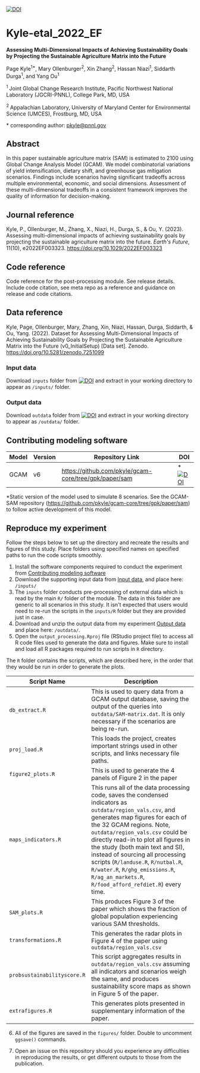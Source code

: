 [![DOI](https://zenodo.org/badge/DOI/10.5281/zenodo.7251099.svg)](https://doi.org/10.5281/zenodo.7251099)

# Kyle-etal_2022_EF

**Assessing Multi-Dimensional Impacts of Achieving Sustainability Goals by Projecting the Sustainable Agriculture Matrix into the Future**

Page Kyle<sup>1\*</sup>, Mary Ollenburger<sup>2</sup>, Xin Zhang<sup>2</sup>, Hassan Niazi<sup>1</sup>, Siddarth Durga<sup>1</sup>, and Yang Ou<sup>1</sup>

<sup>1 </sup> Joint Global Change Research Institute, Pacific Northwest National Laboratory (JGCRI-PNNL), College Park, MD, USA

<sup>2 </sup> Appalachian Laboratory, University of Maryland Center for Environmental Science (UMCES), Frostburg, MD, USA

\* corresponding author: pkyle@pnnl.gov

## Abstract
In this paper sustainable agriculture matrix (SAM) is estimated to 2100 using Global Change Analysis Model (GCAM). We model combinatorial variations of yield intensification, dietary shift, and greenhouse gas mitigation scenarios. Findings include scenarios having significant tradeoffs across multiple environmental, economic, and social dimensions. Assessment of these multi-dimensional tradeoffs in a consistent framework improves the quality of information for decision-making.

## Journal reference
Kyle, P., Ollenburger, M., Zhang, X., Niazi, H., Durga, S., & Ou, Y. (2023). Assessing multi-dimensional impacts of achieving sustainability goals by projecting the sustainable agriculture matrix into the future. _Earth's Future_, 11(10), e2022EF003323. https://doi.org/10.1029/2022EF003323 

## Code reference
Code reference for the post-processing module. See release details. Include code citation, see meta repo as a reference and guidance on release and code citations. 

## Data reference
Kyle, Page, Ollenburger, Mary, Zhang, Xin, Niazi, Hassan, Durga, Siddarth, & Ou, Yang. (2022). Dataset for Assessing Multi-Dimensional Impacts of Achieving Sustainability Goals by Projecting the Sustainable Agriculture Matrix into the Future (v0_InitialSetup) [Data set]. Zenodo. https://doi.org/10.5281/zenodo.7251099

### Input data
Download `inputs` folder from [![DOI](https://zenodo.org/badge/DOI/10.5281/zenodo.7251099.svg)](https://doi.org/10.5281/zenodo.7251099) and extract in your working directory to appear as `/inputs/` folder. 

### Output data
Download `outdata` folder from [![DOI](https://zenodo.org/badge/DOI/10.5281/zenodo.7251099.svg)](https://doi.org/10.5281/zenodo.7251099) and extract in your working directory to appear as `/outdata/` folder. 

## Contributing modeling software

| Model | Version | Repository Link | DOI |
|-------|---------|-----------------|-----|
| GCAM | v6 | https://github.com/pkyle/gcam-core/tree/gpk/paper/sam | *[![DOI](https://zenodo.org/badge/DOI/10.5281/zenodo.7251099.svg)](https://doi.org/10.5281/zenodo.7251099) |

*Static version of the model used to simulate 8 scenarios. See the GCAM-SAM repository (https://github.com/pkyle/gcam-core/tree/gpk/paper/sam) to follow active development of this model. 

## Reproduce my experiment
Follow the steps below to set up the directory and recreate the results and figures of this study. Place folders using specified names on specified paths to run the code scripts smoothly. 

1. Install the software components required to conduct the experiment from [Contributing modeling software](#contributing-modeling-software)
2. Download the supporting input data from [Input data](#input-data), and place here: `/inputs/`
3. The `inputs` folder conducts pre-processing of external data which is read by the main `R/` folder of the module. The data in this folder are generic to all scenarios in this study. It isn't expected that users would need to re-run the scripts in the `inputs/R` folder but they are provided just in case.
4. Download and unzip the output data from my experiment [Output data](#output-data) and place here: `/outdata/`.
5. Open the `output_processing.Rproj` file (RStudio project file) to access all R code files used to generate the data and figures. Make sure to install and load all R packages required to run scripts in `R` directory. 

The `R` folder contains the scripts, which are described here, in the order that they would be run in order to generate the plots.

| Script Name | Description |
| --- | --- |
| `db_extract.R` 	 |	This is used to query data from a GCAM output database, saving the output of the queries into `outdata/SAM-matrix.dat`. It is only necessary if the scenarios are being re-run. |
| `proj_load.R` 		 |	This loads the project, creates important strings used in other scripts, and links necessary file paths.  |
| `figure2_plots.R` 	 |	This is used to generate the 4 panels of Figure 2 in the paper |
| `maps_indicators.R` |	This runs all of the data processing code, saves the condensed indicators as `outdata/region_vals.csv`, and generates map figures for each of the 32 GCAM regions. Note, `outdata/region_vals.csv` could be directly read-in to plot all figures in the study (both main text and SI), instead of sourcing all processing scripts (`R/landuse.R`, `R/nutbal.R`, `R/water.R`, `R/ghg_emissions.R`, `R/ag_an_markets.R`, `R/food_afford_refdiet.R`) every time. |
| `SAM_plots.R`		|	This produces Figure 3 of the paper which shows the fraction of global population experiencing various SAM thresholds. |			 
| `transformations.R` |	This generates the radar plots in Figure 4 of the paper using `outdata/region_vals.csv` |
| `probsustainabilityscore.R`	| This script aggregates results in `outdata/region_vals.csv` assuming all indicators and scenarios weigh the same, and produces sustainability score maps as shown in Figure 5 of the paper.		|
| `extrafigures.R`	 |	This generates plots presented in supplementary information of the paper.|

6. All of the figures are saved in the `figures/` folder. Double to uncomment `ggsave()` commands. 

7. Open an issue on this repository should you experience any difficulties in reproducing the results, or get different outputs to those from the publication. 
